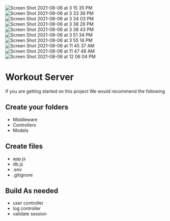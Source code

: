![Screen Shot 2021-08-06 at 3 15 35 PM](https://user-images.githubusercontent.com/84157315/128765395-3a81c7c9-8cbd-4402-924d-5f8ac6508dc8.png)
![Screen Shot 2021-08-06 at 3 33 36 PM](https://user-images.githubusercontent.com/84157315/128765398-4a913842-fff3-4dfd-91e0-3d0f9ab818d2.png)
![Screen Shot 2021-08-06 at 3 34 03 PM](https://user-images.githubusercontent.com/84157315/128765399-7c1a55a6-5c4b-4262-bde7-1f09fd80512c.png)
![Screen Shot 2021-08-06 at 3 38 26 PM](https://user-images.githubusercontent.com/84157315/128765400-7b29b972-38a4-4b0f-ba3f-009334521f87.png)
![Screen Shot 2021-08-06 at 3 38 43 PM](https://user-images.githubusercontent.com/84157315/128765401-43874e86-f8f7-4ab6-a452-9413dd09d7b4.png)
![Screen Shot 2021-08-06 at 3 51 34 PM](https://user-images.githubusercontent.com/84157315/128765403-5459ed98-70c6-4200-81bb-3beedf5f698c.png)
![Screen Shot 2021-08-06 at 3 55 14 PM](https://user-images.githubusercontent.com/84157315/128765404-6e852a5d-650f-4fe2-9867-90782cc54df8.png)
![Screen Shot 2021-08-06 at 11 45 37 AM](https://user-images.githubusercontent.com/84157315/128765405-d9fd1278-d1d0-43c3-a5c5-bcdeb0992b93.png)
![Screen Shot 2021-08-06 at 11 47 48 AM](https://user-images.githubusercontent.com/84157315/128765408-ebdae1ae-44ca-43e6-b56b-f18d940580fe.png)
![Screen Shot 2021-08-06 at 12 06 04 PM](https://user-images.githubusercontent.com/84157315/128765410-72396141-6771-4cef-8e3b-631ebf4c539c.png)
# Workout Server

If you are getting started on this project We would recommend the following

## Create your folders

- Middleware
- Controllers
- Models

## Create files

- app.js
- db.js
- .env
- .gitignore

## Build As needed

- user controller
- log controller
- validate session


